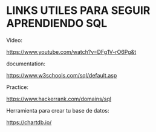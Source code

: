 # LINKS UTILES PARA SEGUIR APRENDIENDO SQL

Video:

https://www.youtube.com/watch?v=DFg1V-rO6Pg&t

documentation:

https://www.w3schools.com/sql/default.asp

Practice:

https://www.hackerrank.com/domains/sql

Herramienta para crear tu base de datos:

https://chartdb.io/
